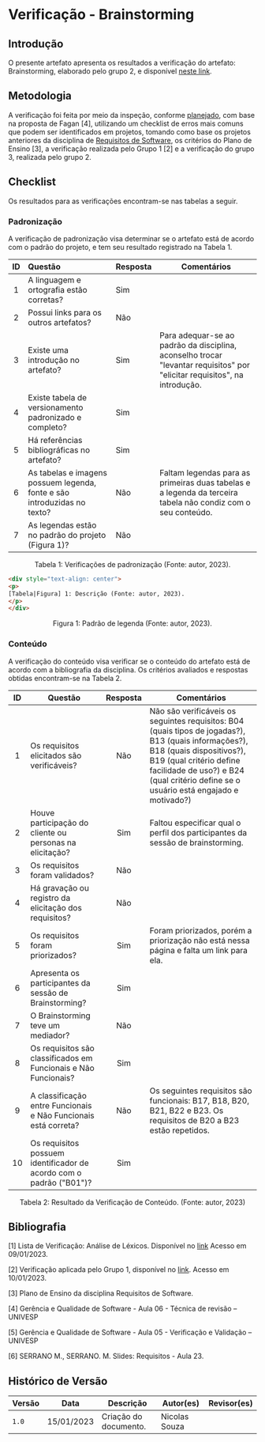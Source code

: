# Verificação - Brainstorming

## Introdução

O presente artefato apresenta os resultados a verificação do artefato: Brainstorming, elaborado pelo grupo 2, e disponível [neste link](../elicitacao/brainstorming.md).

## Metodologia

A verificação foi feita por meio da inspeção, conforme [planejado](planejamento.md), com base na proposta de Fagan [4], utilizando um checklist de erros mais comuns que podem ser identificados em projetos, tomando como base os projetos anteriores da disciplina de [Requisitos de Software](https://github.com/Requisitos-de-Software), os critérios do Plano de Ensino [3], a verificação realizada pelo Grupo 1 [2] e a verificação do grupo 3, realizada pelo grupo 2.

## Checklist

Os resultados para as verificações encontram-se nas tabelas a seguir.

### Padronização

A verificação de padronização visa determinar se o artefato está de acordo com o padrão do projeto, e tem seu resultado registrado na Tabela 1.

|ID |            Questão                                     | Resposta | Comentários  |
|:-:| :----------------------------------------------------- | ---------| ------------ |
| 1 | A linguagem e ortografia estão corretas?               | Sim |
| 2 | Possui links para os outros artefatos?                 | Não |
| 3 | Existe uma introdução no artefato?                     | Sim |  Para adequar-se ao padrão da disciplina, aconselho trocar "levantar requisitos" por "elicitar requisitos", na introdução.
| 4 | Existe tabela de versionamento padronizado e completo? | Sim |
| 5 | Há referências bibliográficas no artefato?             |Sim |
| 6 | As tabelas e imagens possuem legenda, fonte e são introduzidas no texto? | Não | Faltam legendas para as primeiras duas tabelas e a legenda da terceira tabela não condiz com o seu conteúdo. |
| 7 | As legendas estão no padrão do projeto (Figura 1)?  | Não |

<div style="text-align: center">
<p>
Tabela 1: Verificações de padronização (Fonte: autor, 2023).
</p>
</div>

```html
<div style="text-align: center">
<p>
[Tabela|Figura] 1: Descrição (Fonte: autor, 2023).
</p>
</div>
```

<div style="text-align: center">
<p>
Figura 1: Padrão de legenda (Fonte: autor, 2023).
</p>
</div>

### Conteúdo

A verificação do conteúdo visa verificar se o conteúdo do artefato está de acordo com a bibliografia da disciplina. Os critérios avaliados e respostas obtidas encontram-se na Tabela 2.

ID | Questão | Resposta | Comentários
:-: | - | :-: | -
1 | Os requisitos elicitados são verificáveis? | Não | Não são verificáveis os seguintes requisitos: B04 (quais tipos de jogadas?), B13 (quais informações?), B18 (quais dispositivos?), B19 (qual critério define facilidade de uso?) e B24 (qual critério define se o usuário está engajado e motivado?)
2 | Houve participação do cliente ou personas na elicitação? | Sim | Faltou especificar qual o perfil dos participantes da sessão de brainstorming.
3 | Os requisitos foram validados? | Não |
4 | Há gravação ou registro da elicitação dos requisitos? | Não |
5 | Os requisitos foram priorizados? | Sim | Foram priorizados, porém a priorização não está nessa página e falta um link para ela.
6 | Apresenta os participantes da sessão de Brainstorming? | Sim |
7 | O Brainstorming teve um mediador? | Não |
8 | Os requisitos são classificados em Funcionais e Não Funcionais? | Sim |
9 | A classificação entre Funcionais e Não Funcionais está correta? | Não | Os seguintes requisitos são funcionais: B17, B18, B20, B21, B22 e B23. Os requisitos de B20 a B23 estão repetidos.
10 | Os requisitos possuem identificador de acordo com o padrão ("B01")? | Sim |

<div style="text-align: center">
<p>
Tabela 2: Resultado da Verificação de Conteúdo. (Fonte: autor, 2023)
</p>
</div>

## Bibliografia

[1] Lista de Verificação: Análise de Léxicos. Disponível no [link](https://requisitos-de-software.github.io/2019.2-Duolingo/analise/verificacao/inspecaoLéxico/) Acesso em 09/01/2023.

[2] Verificação aplicada pelo Grupo 1, disponível no [link](https://requisitos-de-software.github.io/2022.2-Grasshopper/analise-de-requisitos/verificacao/testePiloto-Lichess/lexicos-Lichess/). Acesso em 10/01/2023.

[3] Plano de Ensino da disciplina Requisitos de Software.

[4] Gerência e Qualidade de Software - Aula 06 - Técnica de revisão – UNIVESP<br/>

[5] Gerência e Qualidade de Software - Aula 05 - Verificação e Validação – UNIVESP<br/>

[6] SERRANO M., SERRANO. M. Slides: Requisitos - Aula 23.<br/>

## Histórico de Versão

| Versão | Data          | Descrição                          | Autor(es)     |  Revisor(es)  |
| ------ | ------------- | ---------------------------------- | ------------- | ------------- |
| `1.0`  | 15/01/2023    | Criação do documento.              | Nicolas Souza |               |
